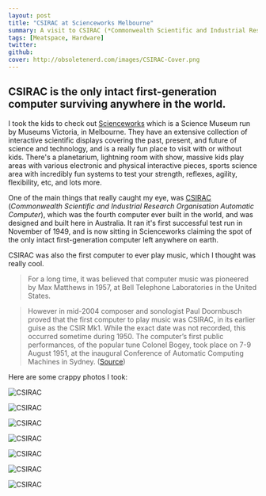```yaml
---
layout: post
title: "CSIRAC at Scienceworks Melbourne"
summary: A visit to CSIRAC (*Commonwealth Scientific and Industrial Research Organisation Automatic Computer*), the fourth computer ever built in the world and the only intact first-generation computer to still be around. Being in the presence of these huge old monsters and knowing that they aren't even really that old really puts in perspective how much technology has changed the world in such a short time. My watch is multiple orders of magnitude more powerful than this room-sized behemoth, and it's not even a smart-watch.
tags: [Meatspace, Hardware]
twitter:
github:
cover: http://obsoletenerd.com/images/CSIRAC-Cover.png
---
```


## CSIRAC is the only intact first-generation computer surviving anywhere in the world.

I took the kids to check out [Scienceworks](https://museumsvictoria.com.au/scienceworks/) which is a Science Museum run by Museums Victoria, in Melbourne. They have an extensive collection of interactive scientific displays covering the past, present, and future of science and technology, and is a really fun place to visit with or without kids. There's a planetarium, lightning room with show, massive kids play areas with various electronic and physical interactive pieces, sports science area with incredibly fun systems to test your strength, reflexes, agility, flexibility, etc, and lots more.

One of the main things that really caught my eye, was [CSIRAC](https://museumsvictoria.com.au/csirac/index.aspx) (_Commonwealth Scientific and Industrial Research Organisation Automatic Computer_), which was the fourth computer ever built in the world, and was designed and built here in Australia. It ran it's first successful test run in November of 1949, and is now sitting in Scienceworks claiming the spot of the only intact first-generation computer left anywhere on earth.

CSIRAC was also the first computer to ever play music, which I thought was really cool.

> For a long time, it was believed that computer music was pioneered by Max Matthews in 1957, at Bell Telephone Laboratories in the United States.

> However in mid-2004 composer and sonologist Paul Doornbusch proved that the first computer to play music was CSIRAC, in its earlier guise as the CSIR Mk1. While the exact date was not recorded, this occurred sometime during 1950. The computer’s first public performances, of the popular tune Colonel Bogey, took place on 7-9 August 1951, at the inaugural Conference of Automatic Computing Machines in Sydney. ([Source](https://museumsvictoria.com.au/csirac/pioneer/index.aspx))

Here are some crappy photos I took:

![CSIRAC](http://obsoletenerd.com/images/CSIRAC-1.jpg)

![CSIRAC](http://obsoletenerd.com/images/CSIRAC-2.jpg)

![CSIRAC](http://obsoletenerd.com/images/CSIRAC-3.jpg)

![CSIRAC](http://obsoletenerd.com/images/CSIRAC-4.jpg)

![CSIRAC](http://obsoletenerd.com/images/CSIRAC-5.jpg)

![CSIRAC](http://obsoletenerd.com/images/CSIRAC-6.jpg)

![CSIRAC](http://obsoletenerd.com/images/CSIRAC-7.jpg)
